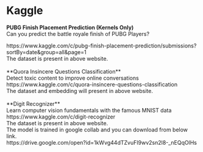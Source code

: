 # Kaggle

**PUBG Finish Placement Prediction (Kernels Only)**<br>
Can you predict the battle royale finish of PUBG Players?<br>
<Link>https://www.kaggle.com/c/pubg-finish-placement-prediction/submissions?sortBy=date&group=all&page=1<Link> <br>
The dataset is present in above website.<br>
<br>
**Quora Insincere Questions Classification** <br>
Detect toxic content to improve online conversations<br>
<Link>https://www.kaggle.com/c/quora-insincere-questions-classification <Link> <br>
The dataset and embedding will present in above website.<br>
<br>
**Digit Recognizer**<br>
Learn computer vision fundamentals with the famous MNIST data <br>
<Link>https://www.kaggle.com/c/digit-recognizer<Link> <br>
The dataset is present in above website.<br>
The model is trained in google collab and you can download from below link.<br>
<Link>https://drive.google.com/open?id=1kWvg44dTZvuFI9wv2sn2l8-_nEQqOlHs<Link> <br>
